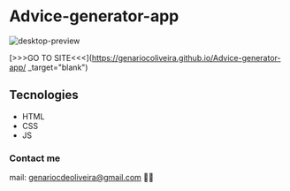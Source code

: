 # Advice-generator-app

![desktop-preview](https://user-images.githubusercontent.com/53302984/204108605-2974f350-28dc-4351-99c8-2ee040c6caa7.jpg)

[>>>GO TO SITE<<<](https://genariocoliveira.github.io/Advice-generator-app/ _target="blank")

## Tecnologies

- HTML
- CSS
- JS

### Contact me

mail: genariocdeoliveira@gmail.com 🚀👋

